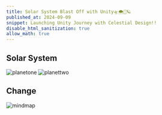 ```yaml
---
title: Solar System Blast Off with Unity🛸🌨️🌊🪐
published_at: 2024-09-09
snippet: Launching Unity Journey with Celestial Design!!
disable_html_sanitization: true
allow_math: true
---
```


## Solar System
![planetone](planetsatu.jpeg)
![planettwo](planetdua.jpeg)

## Change
![mindmap](change.png)